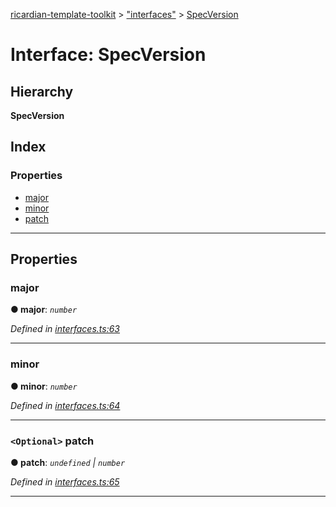 [ricardian-template-toolkit](../README.md) > ["interfaces"](../modules/_interfaces_.md) > [SpecVersion](../interfaces/_interfaces_.specversion.md)

# Interface: SpecVersion

## Hierarchy

**SpecVersion**

## Index

### Properties

* [major](_interfaces_.specversion.md#major)
* [minor](_interfaces_.specversion.md#minor)
* [patch](_interfaces_.specversion.md#patch)

---

## Properties

<a id="major"></a>

###  major

**● major**: *`number`*

*Defined in [interfaces.ts:63](https://github.com/ARISEN/ricardian-template-toolkit/blob/ae088d5/src/interfaces.ts#L63)*

___
<a id="minor"></a>

###  minor

**● minor**: *`number`*

*Defined in [interfaces.ts:64](https://github.com/ARISEN/ricardian-template-toolkit/blob/ae088d5/src/interfaces.ts#L64)*

___
<a id="patch"></a>

### `<Optional>` patch

**● patch**: *`undefined` \| `number`*

*Defined in [interfaces.ts:65](https://github.com/ARISEN/ricardian-template-toolkit/blob/ae088d5/src/interfaces.ts#L65)*

___

